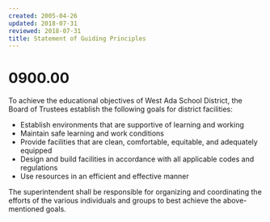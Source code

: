 ```yaml
---
created: 2005-04-26
updated: 2018-07-31
reviewed: 2018-07-31
title: Statement of Guiding Principles
---
```


# 0900.00 

To achieve the educational objectives of West Ada School District, the Board of Trustees establish the following goals for district facilities:


- Establish environments that are supportive of learning and working
- Maintain safe learning and work conditions
- Provide facilities that are clean, comfortable, equitable, and adequately equipped
- Design and build facilities in accordance with all applicable codes and regulations
- Use resources in an efficient and effective manner

The superintendent shall be responsible for organizing and coordinating the efforts of the various individuals and groups to best achieve the above-mentioned goals.
